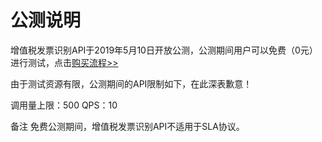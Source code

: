 # 公测说明

增值税发票识别API于2019年5月10日开放公测，公测期间用户可以免费（0元）进行测试，点击[购买流程>>](http://neuhub.jd.com/ai/api/ocr/receipt)

由于测试资源有限，公测期间的API限制如下，在此深表歉意！

调用量上限：500 
QPS：10

备注
免费公测期间，增值税发票识别API不适用于SLA协议。
